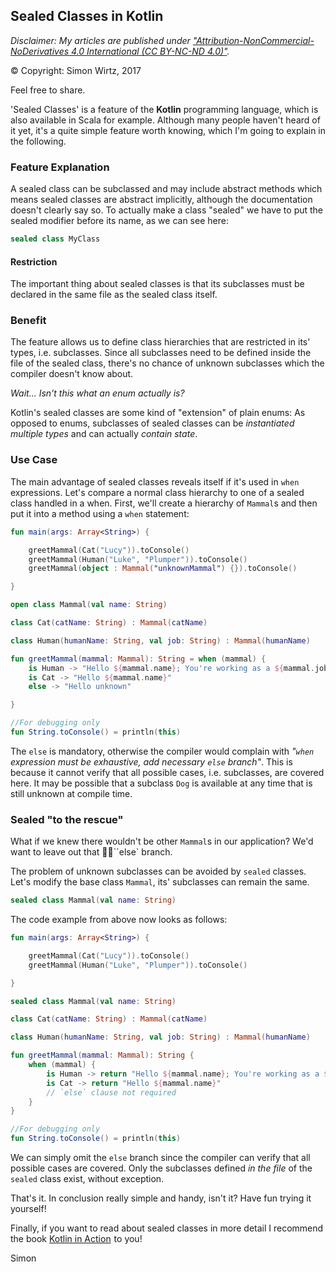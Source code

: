 ## Sealed Classes in Kotlin 


_Disclaimer: My articles are published under 
<a href="https://creativecommons.org/licenses/by-nc-nd/4.0/legalcode" target="_blank">"Attribution-NonCommercial-NoDerivatives 4.0 International (CC BY-NC-ND 4.0)"</a>._

© Copyright: Simon Wirtz, 2017

Feel free to share.

'Sealed Classes' is a feature of the <b>Kotlin</b> programming language, which is also available in Scala for example. Although many people haven't heard of it yet, it's a quite simple feature worth knowing, which I'm going to explain in the following.

### Feature Explanation

A sealed class can be subclassed and may include abstract methods which means sealed classes are abstract implicitly, although the documentation doesn't clearly say so. To actually make a class "sealed" we have to put the sealed modifier before its name, as we can see here:

```kotlin
sealed class MyClass
```
#### Restriction
The important thing about sealed classes is that its subclasses must be declared in the same file as the sealed class itself.

### Benefit

The feature allows us to define class hierarchies that are restricted in its' types, i.e. subclasses. Since all subclasses need to be defined inside the file of the sealed class, there's no chance of unknown subclasses which the compiler doesn't know about.

_Wait... Isn't this what an enum actually is?_

Kotlin's sealed classes are some kind of "extension" of plain enums: As opposed to enums, subclasses of sealed classes can be _instantiated multiple types_ and can actually _contain state_.

### Use Case

The main advantage of sealed classes reveals itself if it's used in `when` expressions. Let's compare a normal class hierarchy to one of a sealed class handled in a when. First, we'll create a hierarchy of `Mammal`s and then put it into a method using a ``when`` statement:

```kotlin runnable
fun main(args: Array<String>) {

    greetMammal(Cat("Lucy")).toConsole()
    greetMammal(Human("Luke", "Plumper")).toConsole()
    greetMammal(object : Mammal("unknownMammal") {}).toConsole()

}

open class Mammal(val name: String)

class Cat(catName: String) : Mammal(catName)

class Human(humanName: String, val job: String) : Mammal(humanName)

fun greetMammal(mammal: Mammal): String = when (mammal) {
    is Human -> "Hello ${mammal.name}; You're working as a ${mammal.job}"
    is Cat -> "Hello ${mammal.name}"
    else -> "Hello unknown"

}

//For debugging only
fun String.toConsole() = println(this)
```

The `else` is mandatory, otherwise the compiler would complain with _"`when` expression must be exhaustive, add necessary `else` branch"_. This is because it cannot verify that all possible cases, i.e. subclasses, are covered here. It may be possible that a subclass `Dog` is available at any time that is still unknown at compile time.

### Sealed "to the rescue"

What if we knew there wouldn't be other ``Mammal``s in our application? We'd want to leave out that ``else` branch.

The problem of unknown subclasses can be avoided by `sealed` classes. Let's modify the base class `Mammal`, its' subclasses can remain the same.

```kotlin
sealed class Mammal(val name: String)
```

The code example from above now looks as follows:

```kotlin runnable
fun main(args: Array<String>) {

    greetMammal(Cat("Lucy")).toConsole()
    greetMammal(Human("Luke", "Plumper")).toConsole()

}

sealed class Mammal(val name: String)

class Cat(catName: String) : Mammal(catName)

class Human(humanName: String, val job: String) : Mammal(humanName)

fun greetMammal(mammal: Mammal): String {
    when (mammal) {
        is Human -> return "Hello ${mammal.name}; You're working as a ${mammal.job}"
        is Cat -> return "Hello ${mammal.name}"
        // `else` clause not required
    }
}

//For debugging only
fun String.toConsole() = println(this)
````

We can simply omit the `else` branch since the compiler can verify that all possible cases are covered. Only the subclasses defined _in the file_ of the `sealed` class exist, without exception. 

That's it. In conclusion really simple and handy, isn't it? Have fun trying it yourself!

Finally, if you want to read about sealed classes in more detail I recommend the book <a target="_blank" href="https://www.amazon.de/gp/product/1617293296/ref=as_li_tl?ie=UTF8&camp=1638&creative=6742&creativeASIN=1617293296&linkCode=as2&tag=simonwirtzde-21&linkId=7a0cd03461f738a8c428fb9b7a3af77a">Kotlin in Action</a><img src="//ir-de.amazon-adsystem.com/e/ir?t=simonwirtzde-21&l=am2&o=3&a=1617293296" width="1" height="1" border="0" alt="" style="border:none !important; margin:0px !important;" /> to you!

Simon

